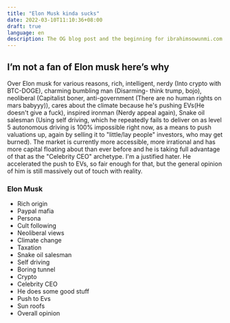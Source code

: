 ```yaml
---
title: "Elon Musk kinda sucks"
date: 2022-03-10T11:10:36+08:00
draft: true
language: en
description: The OG blog post and the beginning for ibrahimsowunmi.com
---
```


## I’m not a fan of Elon musk here’s why

Over Elon musk for various reasons, rich, intelligent, nerdy (Into crypto with BTC-DOGE), charming bumbling man (Disarming- think trump, bojo), neoliberal (Capitalist boner, anti-government (There are no human rights on mars babyyy)), cares about the climate because he's pushing EVs(He doesn't give a fuck), inspired ironman (Nerdy appeal again), Snake oil salesman (Using self driving, which he repeatedly fails to deliver on as level 5 autonomous driving is 100% impossible right now, as a means to push valuations up, again by selling it to "little/lay people" investors, who may get burned). The market is currently more accessible, more irrational and has more capital floating about than ever before and he is taking full advantage of that as the "Celebrity CEO" archetype. I'm a justified hater. He accelerated the push to EVs, so fair enough for that, but the general opinion of him is still massively out of touch with reality.

 

### Elon Musk

- Rich origin
- Paypal mafia 
- Persona
- Cult following
- Neoliberal views
- Climate change
- Taxation
- Snake oil salesman
- Self driving
- Boring tunnel
- Crypto
- Celebrity CEO
- He does some good stuff
- Push to Evs
- Sun roofs
-  Overall opinion